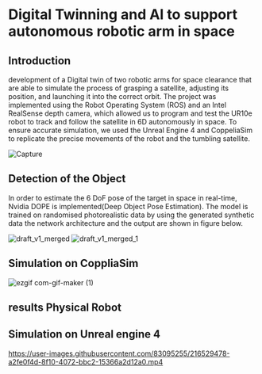 # Digital Twinning and AI to support autonomous robotic arm in space

## Introduction

development of a Digital twin of two robotic arms for space clearance that are able to simulate the process of grasping a satellite, adjusting its position, and launching it into the correct orbit. The project was implemented using the Robot Operating System (ROS) and an Intel RealSense depth camera, which allowed us to program and test the UR10e robot to track and follow the satellite in 6D autonomously in space. To ensure accurate simulation, we used the Unreal Engine 4 and CoppeliaSim to replicate the precise movements of the robot and the tumbling satellite.

![Capture](https://user-images.githubusercontent.com/83095255/216526108-075e38f4-9f27-41e8-895d-e7c2841aac73.PNG)

## Detection of the Object

In order to estimate the 6 DoF pose of the target in space in real-time, Nvidia DOPE is implemented(Deep Object Pose Estimation). The model is trained on randomised 
photorealistic data by using the generated synthetic data the network architecture and the output are shown in figure below.

![draft_v1_merged](https://user-images.githubusercontent.com/83095255/216527978-225ca753-ae8c-4dcb-96db-165ac7475038.png)
![draft_v1_merged_1](https://user-images.githubusercontent.com/83095255/216528045-e9d74dac-e83a-44bb-a098-92a2a45b6260.png)

## Simulation on CoppliaSim 

![ezgif com-gif-maker (1)](https://user-images.githubusercontent.com/83095255/216528981-ab5b0fd5-26aa-4e07-8213-16ea0f78cbcc.gif)

## results Physical Robot 

## Simulation on Unreal engine 4 

https://user-images.githubusercontent.com/83095255/216529478-a2fe0f4d-8f10-4072-bbc2-15366a2d12a0.mp4

